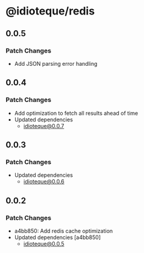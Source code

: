 # @idioteque/redis

## 0.0.5

### Patch Changes

- Add JSON parsing error handling

## 0.0.4

### Patch Changes

- Add optimization to fetch all results ahead of time
- Updated dependencies
  - idioteque@0.0.7

## 0.0.3

### Patch Changes

- Updated dependencies
  - idioteque@0.0.6

## 0.0.2

### Patch Changes

- a4bb850: Add redis cache optimization
- Updated dependencies [a4bb850]
  - idioteque@0.0.5
